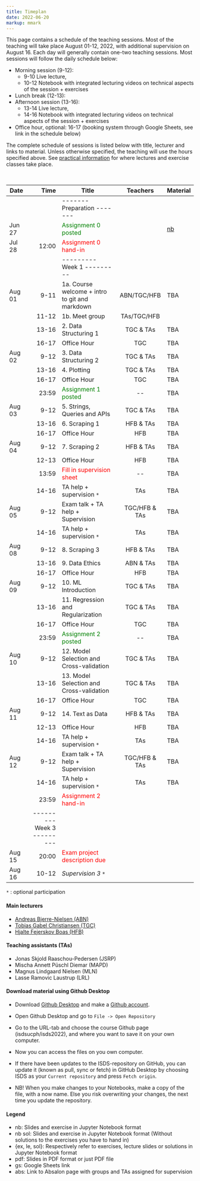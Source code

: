 ```yaml
---
title: Timeplan
date: 2022-06-20
markup: mmark
---
```


This page contains a schedule of the teaching sessions. Most of the teaching will take place August 01-12, 2022, with additional supervision on August 16. Each day will generally contain one-two teaching sessions. Most sessions will follow the daily schedule below:

- Morning session (9-12):
  - 9-10 Live lecture,
  - 10-12 Notebook with integrated lecturing videos on technical aspects of the session + exercises
- Lunch break (12-13):
- Afternoon session (13-16):
  - 13-14 Live lecture,
  - 14-16 Notebook with integrated lecturing videos on technical aspects of the session + exercises
- Office hour, optional: 16-17 (booking system through Google Sheets, see link in the schedule below)


The complete schedule of sessions is listed below with title, lecturer and links to material. Unless otherwise specified, the teaching will use the hours specified above. See [practical information](/isds2022/page/practical/) for where lectures and exercise classes take place. 

<br />

| Date   |                          Time | Title                                                 |   Teachers    | Material                                                                                        |
| ------ | ----------------------------: | ----------------------------------------------------- | :-----------: | :---------------------------------------------------------------------------------------------- |
|        |                               | -------   Preparation  -------                        |               |                                                                                                 |
| Jun 27 |                               | <font color="green">Assignment 0 posted</font>        |               | [nb](https://github.com/isdsucph/isds2022/blob/main/assignments/assignment0/assignment_0.ipynb) |
| Jul 28 |                         12:00 | <font color="red">Assignment 0 hand-in</font>         |               |                                                                                                 |
|        |                               | ---------   Week 1  ---------                         |               |                                                                                                 |
| Aug 01 |                          9-11 | 1a. Course welcome + intro to git and markdown        |  ABN/TGC/HFB  | TBA                                                                                             |
|        |                         11-12 | 1b. Meet group                                        |  TAs/TGC/HFB  |                                                                                                 |
|        |                         13-16 | 2. Data Structuring 1                                 |   TGC & TAs   | TBA                                                                                             |
|        |                         16-17 | Office Hour                                           |      TGC      | TBA                                                                                             |
| Aug 02 |                          9-12 | 3. Data Structuring 2                                 |   TGC & TAs   | TBA                                                                                             |
|        |                         13-16 | 4. Plotting                                           |   TGC & TAs   | TBA                                                                                             |
|        |                         16-17 | Office Hour                                           |      TGC      | TBA                                                                                             |
|        |                         23:59 | <font color="green">Assignment 1 posted</font>        |      --       | TBA                                                                                             |
| Aug 03 |                          9-12 | 5. Strings, Queries and APIs                          |   TGC & TAs   | TBA                                                                                             |
|        |                         13-16 | 6. Scraping 1                                         |   HFB & TAs   | TBA                                                                                             |
|        |                         16-17 | Office Hour                                           |      HFB      | TBA                                                                                             |
| Aug 04 |                          9-12 | 7. Scraping 2                                         |   HFB & TAs   | TBA                                                                                             |
|        |                         12-13 | Office Hour                                           |      HFB      | TBA                                                                                             |
|        |                         13:59 | <font color="red">Fill in supervision sheet</font>    |      --       | TBA                                                                                             |
|        |                         14-16 | TA help + supervision `*`                             |      TAs      | TBA                                                                                             |
| Aug 05 |                          9-12 | Exam talk + TA help  + Supervision                    | TGC/HFB & TAs | TBA                                                                                             |
|        |                         14-16 | TA help + supervision `*`                             |      TAs      | TBA                                                                                             |
| Aug 08 |                          9-12 | 8. Scraping 3                                         |   HFB & TAs   | TBA                                                                                             |
|        |                         13-16 | 9. Data Ethics                                        |   ABN & TAs   | TBA                                                                                             |
|        |                         16-17 | Office Hour                                           |      HFB      | TBA                                                                                             |
| Aug 09 |                          9-12 | 10. ML Introduction                                   |   TGC & TAs   | TBA                                                                                             |
|        |                         13-16 | 11. Regression and Regularization                     |   TGC & TAs   | TBA                                                                                             |
|        |                         16-17 | Office Hour                                           |      TGC      | TBA                                                                                             |
|        |                         23:59 | <font color="green">Assignment 2 posted</font>        |      --       | TBA                                                                                             |
| Aug 10 |                          9-12 | 12. Model Selection and Cross-validation              |   TGC & TAs   | TBA                                                                                             |
|        |                         13-16 | 13. Model Selection and Cross-validation              |   TGC & TAs   | TBA                                                                                             |
|        |                         16-17 | Office Hour                                           |      TGC      | TBA                                                                                             |
| Aug 11 |                          9-12 | 14. Text as Data                                      |   HFB & TAs   | TBA                                                                                             |
|        |                         12-13 | Office Hour                                           |      HFB      | TBA                                                                                             |
|        |                         14-16 | TA help + supervision `*`                             |      TAs      | TBA                                                                                             |
| Aug 12 |                          9-12 | Exam talk + TA help  + Supervision                    | TGC/HFB & TAs | TBA                                                                                             |
|        |                         14-16 | TA help + supervision `*`                             |      TAs      | TBA                                                                                             |
|        |                         23:59 | <font color="red">Assignment 2 hand-in</font>         |               |                                                                                                 |
|        | ---------   Week 3  --------- |                                                       |               |                                                                                                 |
| Aug 15 |                         20:00 | <font color="red">Exam project description due</font> |               |                                                                                                 |
| Aug 16 |                         10-12 | *Supervision 3* `*`                                   |               |                                                                                                 |
`*` : optional participation

#### Main lecturers
- [Andreas Bjerre-Nielsen (ABN)](https://abjer.github.io)
- [Tobias Gabel Christiansen (TGC)](https://forskning.ku.dk/soeg/result/?pure=da/persons/535076)
- [Hjalte Fejerskov Boas (HFB)](https://www.hjalteboas.com/)

#### Teaching assistants (TAs)
- Jonas Skjold Raaschou-Pedersen (JSRP)
- Mischa Annett Püschl Diemar (MAPD)
- Magnus Lindgaard Nielsen (MLN)
- Lasse Ramovic Laustrup (LRL)


#### Download material using Github Desktop
- Download [Github Desktop](https://desktop.github.com/) and make a [Github account](https://github.com/).

- Open Github Desktop and go to `File -> Open Repository`

- Go to the URL-tab and choose the course Github page (isdsucph/isds2022), and where you want to save it on your own computer.

- Now you can access the files on you own computer.

- If there have been updates to the ISDS-repository on GitHub, you can update it (known as pull, sync or fetch) in GitHub Desktop by choosing ISDS as your `Current repository` and press `Fetch origin`.

- NB! When you make changes to your Notebooks, make a copy of the file, with a now name. Else you risk overwriting your changes, the next time you update the repository.

#### Legend
- nb: Slides and exercise in Jupyter Notebook format
- nb sol: Slides and exercise in Jupyter Notebook format (Without solutions to the exercises you have to hand in)
- {ex, le, sol}: Respectively refer to exercises, lecture slides or solutions in Jupyter Notebook format
- pdf: Slides in PDF format or just PDF file
- gs: Google Sheets link 
- abs: Link to Absalon page with groups and TAs assigned for supervision 